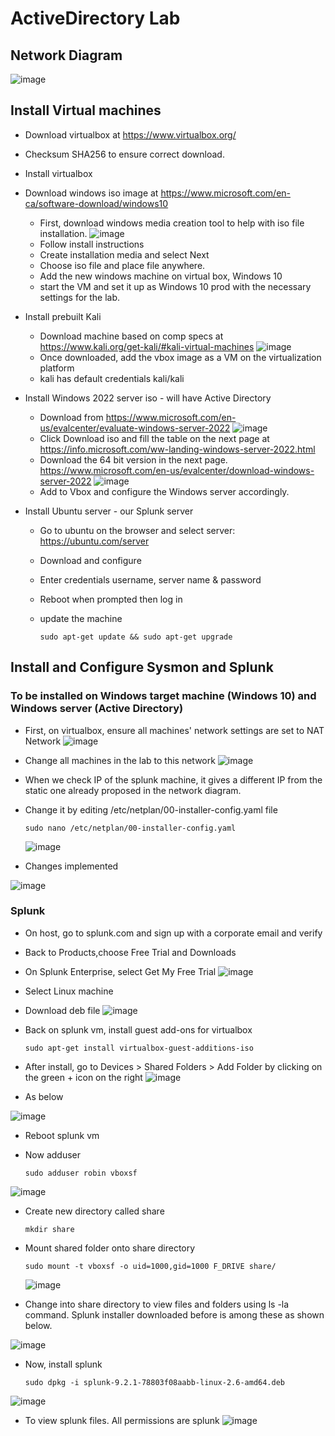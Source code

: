 # ActiveDirectory Lab
## Network Diagram
![image](https://github.com/Mutimber/Active-Directory/assets/113706552/38a6abbd-bb32-44ff-a1d8-e9e7e8f1435f)

## Install Virtual machines
- Download virtualbox at https://www.virtualbox.org/
- Checksum SHA256 to ensure correct download.
- Install virtualbox
- Download windows iso image at https://www.microsoft.com/en-ca/software-download/windows10
  - First, download windows media creation tool to help with iso file installation.
![image](https://github.com/Mutimber/Active-Directory/assets/113706552/cb56f32d-52ac-48f2-b721-50a892df4b1a)
  - Follow install instructions
  - Create installation media and select Next
  - Choose iso file and place file anywhere.
  - Add the new windows machine on virtual box, Windows 10
  - start the VM and set it up as Windows 10 prod with the necessary settings for the lab.
- Install prebuilt Kali
  - Download machine based on comp specs at https://www.kali.org/get-kali/#kali-virtual-machines
  ![image](https://github.com/Mutimber/Active-Directory/assets/113706552/e6670281-a76d-42bb-a065-391fc74a0147)
  - Once downloaded, add the vbox image as a VM on the virtualization platform
  - kali has default credentials kali/kali
- Install Windows 2022 server iso - will have Active Directory 
  - Download from https://www.microsoft.com/en-us/evalcenter/evaluate-windows-server-2022
    ![image](https://github.com/Mutimber/Active-Directory/assets/113706552/e96dd20d-aa97-43f8-848c-cce0ea4474a7)
  -  Click Download iso and fill the table on the next page at https://info.microsoft.com/ww-landing-windows-server-2022.html
  -  Download the 64 bit version in the next page. https://www.microsoft.com/en-us/evalcenter/download-windows-server-2022
 ![image](https://github.com/Mutimber/Active-Directory/assets/113706552/75387ac8-b995-4f44-8b8b-754c1a0d6561)
  - Add to Vbox and configure the Windows server accordingly.

- Install Ubuntu  server - our Splunk server
  - Go to ubuntu on the browser and select server: https://ubuntu.com/server
  - Download and configure
  - Enter credentials username, server name & password
  - Reboot when prompted then log in
  - update the machine

        sudo apt-get update && sudo apt-get upgrade
    
## Install and Configure Sysmon and Splunk
### To be installed on Windows target machine (Windows 10) and Windows server (Active Directory)
- First, on  virtualbox, ensure all machines' network settings are set to NAT Network
  ![image](https://github.com/Mutimber/Active-Directory/assets/113706552/19aadd87-dff1-4d99-b67e-24b271e8beb4)
- Change all machines in the lab to this network
  ![image](https://github.com/Mutimber/Active-Directory/assets/113706552/3ff65c2e-0504-4558-9049-1b1532222cca)
- When we check IP of the splunk machine, it gives a different IP from the static one already proposed in the network diagram.
- Change it by editing /etc/netplan/00-installer-config.yaml file

      sudo nano /etc/netplan/00-installer-config.yaml
  ![image](https://github.com/Mutimber/Active-Directory/assets/113706552/f9485904-07bc-4fbe-ad31-14c6c6081968)
- Changes implemented

![image](https://github.com/Mutimber/Active-Directory/assets/113706552/5f5320ee-69d3-453c-9534-69cc418405db)

### Splunk
- On host, go to splunk.com and sign up with a corporate email and verify
- Back to Products,choose Free Trial and Downloads
- On Splunk Enterprise, select Get My Free Trial
![image](https://github.com/Mutimber/Active-Directory/assets/113706552/e73422b7-2d91-4848-a2a9-5ad400f0a19c)
- Select Linux machine
- Download deb file
![image](https://github.com/Mutimber/Active-Directory/assets/113706552/f65d0a31-2370-436c-b0a3-ff76f93323e7)
- Back on splunk vm, install guest add-ons for virtualbox

      sudo apt-get install virtualbox-guest-additions-iso

- After install, go to Devices > Shared Folders > Add Folder by clicking on the green + icon on the right
![image](https://github.com/Mutimber/Active-Directory/assets/113706552/940a2402-113c-446e-b470-14a419b9e90e)
- As below

![image](https://github.com/Mutimber/Active-Directory/assets/113706552/e59a5804-7dc2-46f1-93a6-fdddb35c4854)
- Reboot splunk vm
- Now adduser

      sudo adduser robin vboxsf
![image](https://github.com/Mutimber/Active-Directory/assets/113706552/f75452e7-d3b6-4b28-a9f9-96f57c9dbc8f)

- Create new directory called share

      mkdir share
- Mount shared folder onto share directory

      sudo mount -t vboxsf -o uid=1000,gid=1000 F_DRIVE share/
  ![image](https://github.com/Mutimber/Active-Directory/assets/113706552/fc4fab83-5c5a-4a65-9c25-5fc96259ea60)

- Change into share directory to view files and folders using ls -la command. Splunk installer downloaded before is among these as shown below.

 ![image](https://github.com/Mutimber/Active-Directory/assets/113706552/2ae34d9a-72d0-41bb-9771-1a623dfcc7c2)

- Now, install splunk

      sudo dpkg -i splunk-9.2.1-78803f08aabb-linux-2.6-amd64.deb
![image](https://github.com/Mutimber/Active-Directory/assets/113706552/5bd8b9cd-3bbc-4251-8390-2bbc96f43acd)

- To view splunk files. All permissions are splunk
![image](https://github.com/Mutimber/Active-Directory/assets/113706552/73f4afc6-68cc-4a1c-858f-b606cbfa5bf0)


  
